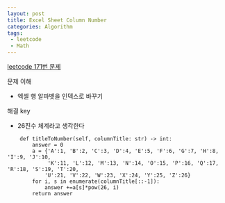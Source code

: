 ```yaml
---
layout: post
title: Excel Sheet Column Number
categories: Algorithm
tags: 
 - leetcode
 - Math
---
```


[leetcode 171번 문제](https://leetcode.com/problems/excel-sheet-column-number/)

문제 이해 
* 엑셀 행 알파벳을 인덱스로 바꾸기 

해결 key 
* 26진수 체계라고 생각한다

```
    def titleToNumber(self, columnTitle: str) -> int:
        answer = 0
        a = {'A':1, 'B':2, 'C':3, 'D':4, 'E':5, 'F':6, 'G':7, 'H':8, 'I':9, 'J':10, 
             'K':11, 'L':12, 'M':13, 'N':14, 'O':15, 'P':16, 'Q':17, 'R':18, 'S':19, 'T':20,
            'U':21, 'V':22, 'W':23, 'X':24, 'Y':25, 'Z':26}
        for i, s in enumerate(columnTitle[::-1]):
            answer +=a[s]*pow(26, i)
        return answer
```





